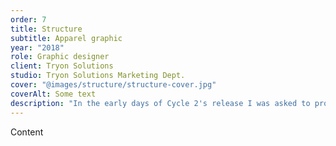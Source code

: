 ```yaml
---
order: 7
title: Structure
subtitle: Apparel graphic
year: "2018"
role: Graphic designer
client: Tryon Solutions
studio: Tryon Solutions Marketing Dept.
cover: "@images/structure/structure-cover.jpg"
coverAlt: Some text
description: "In the early days of Cycle 2's release I was asked to provide a graphic for the demo team to wear during industry events and trade shows. Cycle was still considered a new application and we were trying to build some energy around the product's branding and concept — namely that it was a blueprint to guide your testing efforts."
---
```


Content